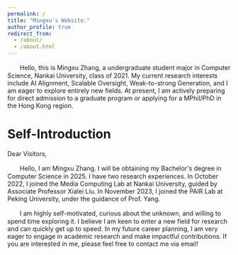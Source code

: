 ```yaml
---
permalink: /
title: "Mingxu's Website."
author_profile: true
redirect_from: 
  - /about/
  - /about.html
---
```


　　Hello, this is Mingxu Zhang, a undergraduate student major in Computer Science, Nankai University, class of 2021. My current research interests include AI Alignment, Scalable Oversight, Weak-to-strong Generation, and I am eager to explore entirely new fields. At present, I am actively preparing for direct admission to a graduate program or applying for a MPhil/PhD in the Hong Kong region.

Self-Introduction
======

Dear Visitors,

　　Hello, I am Mingxu Zhang. I will be obtaining my Bachelor's degree in Computer Science in 2025. I have two research experiences. In October 2022, I joined the Media Computing Lab at Nankai University, guided by Associate Professor Xialei Liu. In November 2023, I joined the PAIR Lab at Peking University, under the guidance of Prof. Yang.

　　I am highly self-motivated, curious about the unknown, and willing to spend time exploring it. I believe I am keen to enter a new field for research and can quickly get up to speed. In my future career planning, I am very eager to engage in academic research and make impactful contributions. If you are interested in me, please feel free to contact me via email!